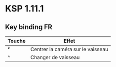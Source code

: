 # KSP 1.11.1
## Key binding FR

| Touche | Effet |
|--------|-------|
| ² | Centrer la caméra sur le vaisseau |
| ^ | Changer de vaisseau |
